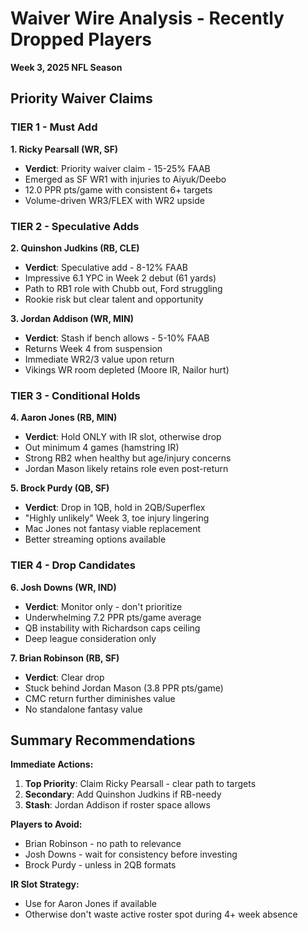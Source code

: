# Waiver Wire Analysis - Recently Dropped Players
**Week 3, 2025 NFL Season**

## Priority Waiver Claims

### TIER 1 - Must Add
**1. Ricky Pearsall (WR, SF)**
- **Verdict**: Priority waiver claim - 15-25% FAAB
- Emerged as SF WR1 with injuries to Aiyuk/Deebo
- 12.0 PPR pts/game with consistent 6+ targets
- Volume-driven WR3/FLEX with WR2 upside

### TIER 2 - Speculative Adds
**2. Quinshon Judkins (RB, CLE)**
- **Verdict**: Speculative add - 8-12% FAAB
- Impressive 6.1 YPC in Week 2 debut (61 yards)
- Path to RB1 role with Chubb out, Ford struggling
- Rookie risk but clear talent and opportunity

**3. Jordan Addison (WR, MIN)**
- **Verdict**: Stash if bench allows - 5-10% FAAB
- Returns Week 4 from suspension
- Immediate WR2/3 value upon return
- Vikings WR room depleted (Moore IR, Nailor hurt)

### TIER 3 - Conditional Holds
**4. Aaron Jones (RB, MIN)**
- **Verdict**: Hold ONLY with IR slot, otherwise drop
- Out minimum 4 games (hamstring IR)
- Strong RB2 when healthy but age/injury concerns
- Jordan Mason likely retains role even post-return

**5. Brock Purdy (QB, SF)**
- **Verdict**: Drop in 1QB, hold in 2QB/Superflex
- "Highly unlikely" Week 3, toe injury lingering
- Mac Jones not fantasy viable replacement
- Better streaming options available

### TIER 4 - Drop Candidates
**6. Josh Downs (WR, IND)**
- **Verdict**: Monitor only - don't prioritize
- Underwhelming 7.2 PPR pts/game average
- QB instability with Richardson caps ceiling
- Deep league consideration only

**7. Brian Robinson (RB, SF)**
- **Verdict**: Clear drop
- Stuck behind Jordan Mason (3.8 PPR pts/game)
- CMC return further diminishes value
- No standalone fantasy value

## Summary Recommendations

**Immediate Actions:**
1. **Top Priority**: Claim Ricky Pearsall - clear path to targets
2. **Secondary**: Add Quinshon Judkins if RB-needy
3. **Stash**: Jordan Addison if roster space allows

**Players to Avoid:**
- Brian Robinson - no path to relevance
- Josh Downs - wait for consistency before investing
- Brock Purdy - unless in 2QB formats

**IR Slot Strategy:**
- Use for Aaron Jones if available
- Otherwise don't waste active roster spot during 4+ week absence